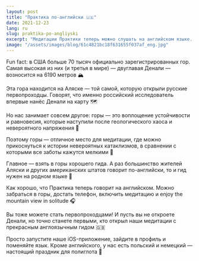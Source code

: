 ```yaml
---
layout: post
title: "Практика по-английски 🇺🇸"
date: 2021-12-23
lang: ru
slug: praktika-po-angliyski
excerpt: "Медитации Практики теперь можно слушать на английском языке. Enjoy!"
image: "/assets/images/blog/61c4821bc18f631655f037af_eng.jpg"
---
```


Fun fact: в США больше 70 тысяч официально зарегистрированных гор. Самая высокая из них (и третья в мире) — двуглавая Денали — возносится на 6190 метров 🏔

Эта гора находится на Аляске — той самой, которую открыли русские первопроходцы. Говорят, что именно российский исследователь впервые нанёс Денали на карту 🗺

Но нас занимает совсем другое: горы — это воплощение устойчивости и равновесия, которые наступили после геологического хаоса и невероятного напряжения 🌋

Поэтому горы — отличное место для медитации, где можно прикоснуться к истории невероятных катаклизмов, в сравнении с которыми все заботы кажутся мелкими 🧘

Главное — взять в горы хорошего гида. А раз большинство жителей Аляски и других американских штатов говорит по-английски, то и гид нужен на родном языке 🧗

Как хорошо, что Практика теперь говорит на английском. Можно забраться в горы, достать телефон, включить медитацию и enjoy the mountain view in solitude 🎧

Вы тоже можете стать первопроходцами! И пусть вы не откроете Денали, но точно станете первыми, кто открыл наши медитации с прекрасным англоязычным гидом 🇬🇧

Просто запустите наше iOS-приложение, зайдите в профиль и поменяйте язык. Кроме английского, у нас есть польский и немецкий — настоящий праздник для полиглота 🤗